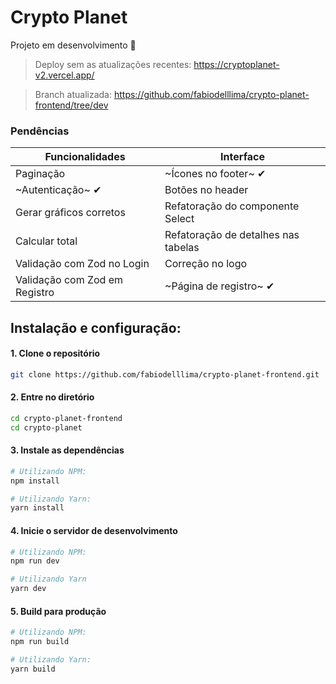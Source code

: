 # Crypto Planet
Projeto em desenvolvimento :wrench:

> Deploy sem as atualizações recentes: https://cryptoplanet-v2.vercel.app/

> Branch atualizada: https://github.com/fabiodelllima/crypto-planet-frontend/tree/dev

### Pendências
| Funcionalidades               | Interface                              |
|-------------------------------|----------------------------------------|
| Paginação                     | ~Ícones no footer~ ✔                   |
| ~Autenticação~ ✔              | Botões no header                       |
| Gerar gráficos corretos       | Refatoração do componente Select       |
| Calcular total                | Refatoração de detalhes nas tabelas    |
| Validação com Zod no Login    | Correção no logo                       |
| Validação com Zod em Registro | ~Página de registro~ ✔                 |

## Instalação e configuração:

#### 1. Clone o repositório

```bash
git clone https://github.com/fabiodelllima/crypto-planet-frontend.git
```

#### 2. Entre no diretório

```bash
cd crypto-planet-frontend
cd crypto-planet
```

#### 3. Instale as dependências

```bash
# Utilizando NPM:
npm install

# Utilizando Yarn:
yarn install
```

#### 4. Inicie o servidor de desenvolvimento

```bash
# Utilizando NPM:
npm run dev

# Utilizando Yarn
yarn dev
```

#### 5. Build para produção

```bash
# Utilizando NPM:
npm run build

# Utilizando Yarn:
yarn build
```
